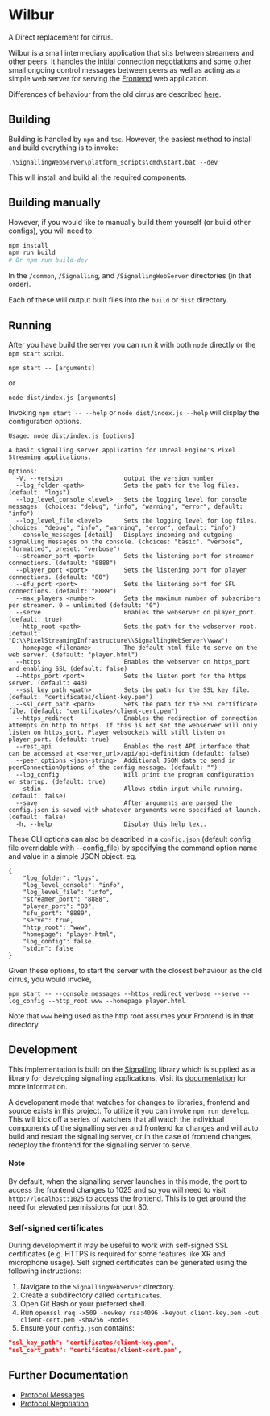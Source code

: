 # Wilbur

A Direct replacement for cirrus.

Wilbur is a small intermediary application that sits between streamers and other peers. It handles the initial connection negotiations and some other small ongoing control messages between peers as well as acting as a simple web server for serving the [Frontend](/Frontend/README.md) web application.

Differences of behaviour from the old cirrus are described [here](from_cirrus.md).

## Building
Building is handled by `npm` and `tsc`. However, the easiest method to install and build everything is to invoke:

```
.\SignallingWebServer\platform_scripts\cmd\start.bat --dev
```

This will install and build all the required components.

## Building manually

However, if you would like to manually build them yourself (or build other configs), you will need to:

```bash
npm install
npm run build
# Or npm run build-dev
```

In the `/common`, `/Signalling`, and `/SignallingWebServer` directories (in that order).

Each of these will output built files into the `build` or `dist` directory.

## Running
After you have build the server you can run it with both `node` directly or the `npm start` script.
```
npm start -- [arguments]
```
or
```
node dist/index.js [arguments]
```
Invoking `npm start -- --help` or `node dist/index.js --help` will display the configuration options.
```
Usage: node dist/index.js [options]

A basic signalling server application for Unreal Engine's Pixel Streaming applications.

Options:
  -V, --version                 output the version number
  --log_folder <path>           Sets the path for the log files. (default: "logs")
  --log_level_console <level>   Sets the logging level for console messages. (choices: "debug", "info", "warning", "error", default: "info")
  --log_level_file <level>      Sets the logging level for log files. (choices: "debug", "info", "warning", "error", default: "info")
  --console_messages [detail]   Displays incoming and outgoing signalling messages on the console. (choices: "basic", "verbose", "formatted", preset: "verbose")
  --streamer_port <port>        Sets the listening port for streamer connections. (default: "8888")
  --player_port <port>          Sets the listening port for player connections. (default: "80")
  --sfu_port <port>             Sets the listening port for SFU connections. (default: "8889")
  --max_players <number>        Sets the maximum number of subscribers per streamer. 0 = unlimited (default: "0")
  --serve                       Enables the webserver on player_port. (default: true)
  --http_root <path>            Sets the path for the webserver root. (default: "D:\\PixelStreamingInfrastructure\\SignallingWebServer\\www")
  --homepage <filename>         The default html file to serve on the web server. (default: "player.html")
  --https                       Enables the webserver on https_port and enabling SSL (default: false)
  --https_port <port>           Sets the listen port for the https server. (default: 443)
  --ssl_key_path <path>         Sets the path for the SSL key file. (default: "certificates/client-key.pem")
  --ssl_cert_path <path>        Sets the path for the SSL certificate file. (default: "certificates/client-cert.pem")
  --https_redirect              Enables the redirection of connection attempts on http to https. If this is not set the webserver will only listen on https_port. Player websockets will still listen on player_port. (default: true)
  --rest_api                    Enables the rest API interface that can be accessed at <server_url>/api/api-definition (default: false)
  --peer_options <json-string>  Additional JSON data to send in peerConnectionOptions of the config message. (default: "")
  --log_config                  Will print the program configuration on startup. (default: true)
  --stdin                       Allows stdin input while running. (default: false)
  --save                        After arguments are parsed the config.json is saved with whatever arguments were specified at launch. (default: false)
  -h, --help                    Display this help text.
```
These CLI options can also be described in a `config.json` (default config file overridable with --config_file) by specifying the command option name and value in a simple JSON object. eg.
```
{
	"log_folder": "logs",
	"log_level_console": "info",
	"log_level_file": "info",
	"streamer_port": "8888",
	"player_port": "80",
	"sfu_port": "8889",
	"serve": true,
	"http_root": "www",
	"homepage": "player.html",
	"log_config": false,
	"stdin": false
}
```
Given these options, to start the server with the closest behaviour as the old cirrus, you would invoke,
```
npm start -- --console_messages --https_redirect verbose --serve --log_config --http_root www --homepage player.html
```
Note that `www` being used as the http root assumes your Frontend is in that directory.

## Development
This implementation is built on the [Signalling](../Signalling) library which is supplied as a library for developing signalling applications. Visit its [documentation](../Signalling/docs) for more information.

A development mode that watches for changes to libraries, frontend and source exists in this project. To utilize it you can invoke `npm run develop`. This will kick off a series of watchers that all watch the individual components of the signalling server and frontend for changes and will auto build and restart the signalling server, or in the case of frontend changes, redeploy the frontend for the signalling server to serve.
#### Note
By default, when the signalling server launches in this mode, the port to access the frontend changes to 1025 and so you will need to visit `http://localhost:1025` to access the frontend. This is to get around the need for elevated permissions for port 80.

### Self-signed certificates
During development it may be useful to work with self-signed SSL certificates (e.g. HTTPS is required for some features like XR and microphone usage). Self signed certificates can be generated using the following instructions:

1. Navigate to the `SignallingWebServer` directory.
2. Create a subdirectory called `certificates`.
3. Open Git Bash or your preferred shell.
4. Run `openssl req -x509 -newkey rsa:4096 -keyout client-key.pem -out client-cert.pem -sha256 -nodes`
5. Ensure your `config.json` contains:

```json
"ssl_key_path": "certificates/client-key.pem",
"ssl_cert_path": "certificates/client-cert.pem",
```

## Further Documentation
- [Protocol Messages](../Common/docs/messages.md)
- [Protocol Negotiation](../Signalling/docs/Protocol.md)

